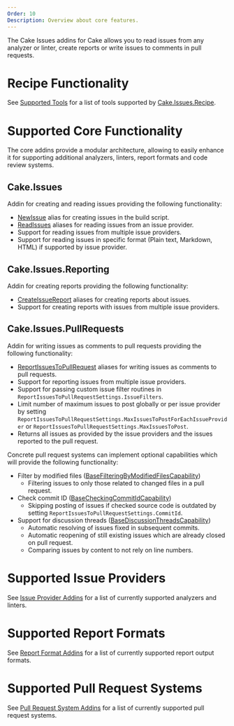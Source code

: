 ```yaml
---
Order: 10
Description: Overview about core features.
---
```

The Cake Issues addins for Cake allows you to read issues from any analyzer or linter,
create reports or write issues to comments in pull requests.

# Recipe Functionality

See [Supported Tools] for a list of tools supported by [Cake.Issues.Recipe].

# Supported Core Functionality

The core addins provide a modular architecture, allowing to easily enhance it for supporting additional analyzers, linters,
report formats and code review systems.

## Cake.Issues

Addin for creating and reading issues providing the following functionality:

* [NewIssue] alias for creating issues in the build script.
* [ReadIssues] aliases for reading issues from an issue provider.
* Support for reading issues from multiple issue providers.
* Support for reading issues in specific format (Plain text, Markdown, HTML) if supported by issue provider.

## Cake.Issues.Reporting

Addin for creating reports providing the following functionality:
  
* [CreateIssueReport] aliases for creating reports about issues.
* Support for creating reports with issues from multiple issue providers.

## Cake.Issues.PullRequests

Addin for writing issues as comments to pull requests providing the following functionality:

* [ReportIssuesToPullRequest] aliases for writing issues as comments to pull requests.
* Support for reporting issues from multiple issue providers.
* Support for passing custom issue filter routines in `ReportIssuesToPullRequestSettings.IssueFilters`.
* Limit number of maximum issues to post globally or per issue provider by setting
  `ReportIssuesToPullRequestSettings.MaxIssuesToPostForEachIssueProvider` or `ReportIssuesToPullRequestSettings.MaxIssuesToPost`.
* Returns all issues as provided by the issue providers and the issues reported to the pull request.

Concrete pull request systems can implement optional capabilities which will provide the following functionality:

* Filter by modified files ([BaseFilteringByModifiedFilesCapability])
  * Filtering issues to only those related to changed files in a pull request.
* Check commit ID ([BaseCheckingCommitIdCapability])
  * Skipping posting of issues if checked source code is outdated by setting `ReportIssuesToPullRequestSettings.CommitId`.
* Support for discussion threads ([BaseDiscussionThreadsCapability])
  * Automatic resolving of issues fixed in subsequent commits.
  * Automatic reopening of still existing issues which are already closed on pull request.
  * Comparing issues by content to not rely on line numbers.

# Supported Issue Providers

See [Issue Provider Addins] for a list of currently supported analyzers and linters.

# Supported Report Formats

See [Report Format Addins] for a list of currently supported report output formats.

# Supported Pull Request Systems

See [Pull Request System Addins] for a list of currently supported pull request systems.

[Supported Tools]: ../recipe/supported-tools
[Cake.Issues.Recipe]: ../recipe/
[NewIssue]: ../../api/Cake.Issues/Aliases/DC3A3FD7
[ReadIssues]: ../../api/Cake.Issues/Aliases/713F15FD
[CreateIssueReport]: ../../api/Cake.Issues.Reporting/Aliases/C778C70A
[ReportIssuesToPullRequest]: ../../api/Cake.Issues.PullRequests/Aliases/5350C413
[BaseFilteringByModifiedFilesCapability]: ../../api/Cake.Issues.PullRequests/BaseFilteringByModifiedFilesCapability_1
[BaseCheckingCommitIdCapability]: ../../api/Cake.Issues.PullRequests/BaseCheckingCommitIdCapability_1
[BaseDiscussionThreadsCapability]: ../../api/Cake.Issues.PullRequests/BaseDiscussionThreadsCapability_1
[Issue Provider Addins]: ../../addins/issue-provider/
[Report Format Addins]: ../../addins/reporting-format/
[Pull Request System Addins]: ../../addins/pull-request-system/
